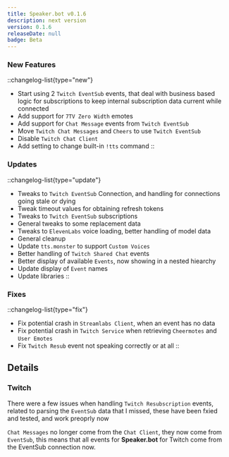 ```yaml
---
title: Speaker.bot v0.1.6
description: next version
version: 0.1.6
releaseDate: null
badge: Beta
---
```


### New Features
::changelog-list{type="new"}
* Start using 2 `Twitch EventSub` events, that deal with business based logic for subscriptions to keep internal subscription data current while connected
* Add support for `7TV Zero Width` emotes
* Add support for `Chat Message` events from `Twitch EventSub`
* Move `Twitch Chat Messages` and `Cheers` to use `Twitch EventSub`
* Disable `Twitch Chat Client`
* Add setting to change built-in `!tts` command
::

### Updates
::changelog-list{type="update"}
* Tweaks to `Twitch EventSub` Connection, and handling for connections going stale or dying
* Tweak timeout values for obtaining refresh tokens
* Tweaks to `Twitch EventSub` subscriptions
* General tweaks to some replacement data
* Tweaks to `ElevenLabs` voice loading, better handling of model data
* General cleanup
* Update `tts.monster` to support `Custom Voices`
* Better handling of `Twitch Shared Chat` events
* Better display of available `Events`, now showing in a nested hiearchy
* Update display of `Event` names
* Update libraries
::

### Fixes
::changelog-list{type="fix"}
* Fix potential crash in `Streamlabs Client`, when an event has no data
* Fix potential crash in `Twitch Service` when retrieving `Cheermotes` and `User Emotes`
* Fix `Twitch Resub` event not speaking correctly or at all
::

## Details
### Twitch
There were a few issues when handling `Twitch Resubscription` events, related to parsing the `EventSub` data that I missed, these have been fxied and tested, and work preoprly now

`Chat Messages` no longer come from the `Chat Client`, they now come from `EventSub`, this means that all events for **Speaker.bot** for Twitch come from the EventSub connection now.